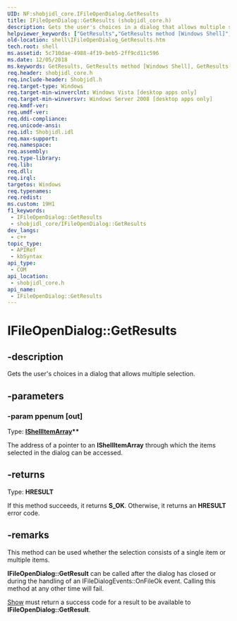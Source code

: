 ```yaml
---
UID: NF:shobjidl_core.IFileOpenDialog.GetResults
title: IFileOpenDialog::GetResults (shobjidl_core.h)
description: Gets the user's choices in a dialog that allows multiple selection.
helpviewer_keywords: ["GetResults","GetResults method [Windows Shell]","GetResults method [Windows Shell]","IFileOpenDialog interface","IFileOpenDialog interface [Windows Shell]","GetResults method","IFileOpenDialog.GetResults","IFileOpenDialog::GetResults","shell.IFileOpenDialog_GetResults","shell_IFileOpenDialog_GetResults","shobjidl_core/IFileOpenDialog::GetResults"]
old-location: shell\IFileOpenDialog_GetResults.htm
tech.root: shell
ms.assetid: 5c710dae-4988-4f19-beb5-2ff9cd11c596
ms.date: 12/05/2018
ms.keywords: GetResults, GetResults method [Windows Shell], GetResults method [Windows Shell],IFileOpenDialog interface, IFileOpenDialog interface [Windows Shell],GetResults method, IFileOpenDialog.GetResults, IFileOpenDialog::GetResults, shell.IFileOpenDialog_GetResults, shell_IFileOpenDialog_GetResults, shobjidl_core/IFileOpenDialog::GetResults
req.header: shobjidl_core.h
req.include-header: Shobjidl.h
req.target-type: Windows
req.target-min-winverclnt: Windows Vista [desktop apps only]
req.target-min-winversvr: Windows Server 2008 [desktop apps only]
req.kmdf-ver: 
req.umdf-ver: 
req.ddi-compliance: 
req.unicode-ansi: 
req.idl: Shobjidl.idl
req.max-support: 
req.namespace: 
req.assembly: 
req.type-library: 
req.lib: 
req.dll: 
req.irql: 
targetos: Windows
req.typenames: 
req.redist: 
ms.custom: 19H1
f1_keywords:
 - IFileOpenDialog::GetResults
 - shobjidl_core/IFileOpenDialog::GetResults
dev_langs:
 - c++
topic_type:
 - APIRef
 - kbSyntax
api_type:
 - COM
api_location:
 - shobjidl_core.h
api_name:
 - IFileOpenDialog::GetResults
---
```


# IFileOpenDialog::GetResults


## -description

Gets the user's choices in a dialog that allows multiple selection.

## -parameters

### -param ppenum [out]

Type: <b><a href="/windows/desktop/api/shobjidl_core/nn-shobjidl_core-ishellitemarray">IShellItemArray</a>**</b>

The address of a pointer to an <b>IShellItemArray</b> through which the items selected in the dialog can be accessed.

## -returns

Type: <b>HRESULT</b>

If this method succeeds, it returns <b xmlns:loc="http://microsoft.com/wdcml/l10n">S_OK</b>. Otherwise, it returns an <b xmlns:loc="http://microsoft.com/wdcml/l10n">HRESULT</b> error code.

## -remarks

This method can be used whether the selection consists of a single item or multiple items.

<b>IFileOpenDialog::GetResult</b> can be called after the dialog has closed or during the handling of an IFileDialogEvents::OnFileOk event. Calling this method at any other time will fail.


<a href="/windows/desktop/api/shobjidl_core/nf-shobjidl_core-imodalwindow-show">Show</a> must return a success code for a result to be available to <b>IFileOpenDialog::GetResult</b>.

